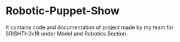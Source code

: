 # Robotic-Puppet-Show
It contains code and documentation of project made by my team for SRISHTI-2k18 under Model and Robotics Section.
